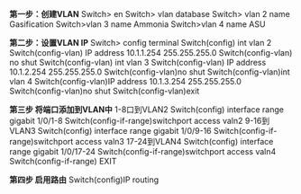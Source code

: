 **第一步：创建VLAN**
Switch> en
Switch> vlan database
Switch> vlan 2 name Gasification
Switch>vlan 3 name Ammonia
Switch>vlan 4 name ASU

**第二步：设置VLAN IP**
Switch> config terminal
Switch(config) int vlan 2
Switch(config-vlan) IP address 10.1.1.254  255.255.255.0
Switch(config-vlan) no shut
Switch(config-vlan) int vlan 3
Switch(config-vlan) IP address 10.1.2.254  255.255.255.0
Switch(config-vlan)no shut
Switch(config-vlan)int vlan 4
Switch(config-vlan)IP address 10.1.3.254  255.255.255.0
Switch(config-vlan)no shut
Switch(config-vlan)exit

**第三步 将端口添加到VLAN中**
1-8口到VLAN2
Switch(config) interface range gigabit 1/0/1-8
Switch(config-if-range)switchport access valn2
9-16到VLAN3
Switch(config) interface range gigabit 1/0/9-16
Switch(config-if-range)switchport access valn3
17-24到VLAN4
Switch(config) interface range gigabit  1/0/17-24
Switch(config-if-range)switchport access valn4
Switch(config-if-range) EXIT

**第四步 启用路由**
Switch(config)IP routing